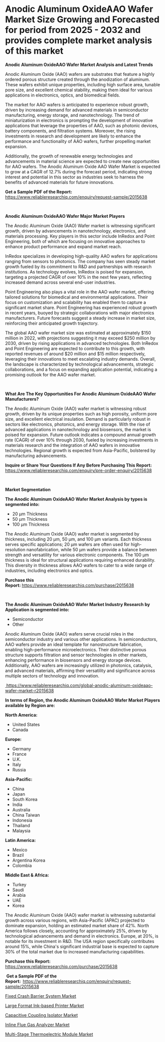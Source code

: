 <p><h1>Anodic Aluminum OxideAAO Wafer Market Size Growing and Forecasted for period from 2025 - 2032 and provides complete market analysis of this market</h1></p><p><strong>Anodic Aluminum OxideAAO Wafer Market Analysis and Latest Trends</strong></p>
<p><p>Anodic Aluminum Oxide (AAO) wafers are substrates that feature a highly ordered porous structure created through the anodization of aluminum. These wafers exhibit unique properties, including high surface area, tunable pore size, and excellent chemical stability, making them ideal for various applications in electronics, optics, and biomedical fields. </p><p>The market for AAO wafers is anticipated to experience robust growth, driven by increasing demand for advanced materials in semiconductor manufacturing, energy storage, and nanotechnology. The trend of miniaturization in electronics is prompting the development of innovative applications that leverage the properties of AAO, such as photonic devices, battery components, and filtration systems. Moreover, the rising investments in research and development are likely to enhance the performance and functionality of AAO wafers, further propelling market expansion.</p><p>Additionally, the growth of renewable energy technologies and advancements in material science are expected to create new opportunities for AAO wafers. The Anodic Aluminum Oxide AAO Wafer Market is expected to grow at a CAGR of 12.7% during the forecast period, indicating strong interest and potential in this sector as industries seek to harness the benefits of advanced materials for future innovations.</p></p>
<p><strong>Get a Sample PDF of the Report:&nbsp;</strong> <a href="https://www.reliableresearchiq.com/enquiry/request-sample/2015638?utm_campaign=3139&utm_medium=2&utm_source=Github&utm_content=ia&utm_term=29032025&utm_id=anodic-aluminum-oxideaao-wafer">https://www.reliableresearchiq.com/enquiry/request-sample/2015638</a></p>
<p>&nbsp;</p>
<p><strong>Anodic Aluminum OxideAAO Wafer Major Market Players</strong></p>
<p><p>The Anodic Aluminum Oxide (AAO) Wafer market is witnessing significant growth, driven by advancements in nanotechnology, electronics, and materials processing. Key players in this sector include InRedox and Point Engineering, both of which are focusing on innovative approaches to enhance product performance and expand market reach.</p><p>InRedox specializes in developing high-quality AAO wafers for applications ranging from sensors to photonics. The company has seen steady market growth fueled by its commitment to R&D and partnerships with research institutions. As technology evolves, InRedox is poised for expansion, targeting a projected CAGR of over 10% in the next few years, reflecting increased demand across several end-user industries.</p><p>Point Engineering also plays a vital role in the AAO wafer market, offering tailored solutions for biomedical and environmental applications. Their focus on customization and scalability has enabled them to capture a significant market share. Point Engineering has experienced robust growth in recent years, buoyed by strategic collaborations with major electronics manufacturers. Future forecasts suggest a steady increase in market size, reinforcing their anticipated growth trajectory.</p><p>The global AAO wafer market size was estimated at approximately $150 million in 2022, with projections suggesting it may exceed $250 million by 2030, driven by rising applications in advanced technologies. Both InRedox and Point Engineering are expected to contribute to this growth, with reported revenues of around $20 million and $15 million respectively, leveraging their innovations to meet escalating industry demands. Overall, the landscape is characterized by technological advancements, strategic collaborations, and a focus on expanding application potential, indicating a promising outlook for the AAO wafer market.</p></p>
<p>&nbsp;</p>
<p><strong>What Are The Key Opportunities For Anodic Aluminum OxideAAO Wafer Manufacturers?</strong></p>
<p><p>The Anodic Aluminum Oxide (AAO) wafer market is witnessing robust growth, driven by its unique properties such as high porosity, uniform pore size, and excellent electrical insulation. Demand is particularly robust in sectors like electronics, photonics, and energy storage. With the rise of advanced applications in nanotechnology and biosensors, the market is poised for expansion. Future outlook indicates a compound annual growth rate (CAGR) of over 10% through 2030, fueled by increasing investments in materials research and the integration of AAO wafers in innovative technologies. Regional growth is expected from Asia-Pacific, bolstered by manufacturing advancements.</p></p>
<p><strong>Inquire or Share Your Questions If Any Before Purchasing This Report:</strong> <a href="https://www.reliableresearchiq.com/enquiry/pre-order-enquiry/2015638?utm_campaign=3139&utm_medium=2&utm_source=Github&utm_content=ia&utm_term=29032025&utm_id=anodic-aluminum-oxideaao-wafer">https://www.reliableresearchiq.com/enquiry/pre-order-enquiry/2015638</a></p>
<p>&nbsp;</p>
<p><strong>Market Segmentation</strong></p>
<p><strong>The Anodic Aluminum OxideAAO Wafer Market Analysis by types is segmented into:</strong></p>
<p><ul><li>20 µm Thickness</li><li>50 µm Thickness</li><li>100 µm Thickness</li></ul></p>
<p><p>The Anodic Aluminum Oxide (AAO) wafer market is segmented by thickness, including 20 µm, 50 µm, and 100 µm variants. Each thickness serves specific applications; 20 µm wafers are often used for high-resolution nanofabrication, while 50 µm wafers provide a balance between strength and versatility for various electronic components. The 100 µm thickness is ideal for structural applications requiring enhanced durability. This diversity in thickness allows AAO wafers to cater to a wide range of industries, including electronics and optics.</p></p>
<p><strong>Purchase this Report:&nbsp;</strong><a href="https://www.reliableresearchiq.com/purchase/2015638?utm_campaign=3139&utm_medium=2&utm_source=Github&utm_content=ia&utm_term=29032025&utm_id=anodic-aluminum-oxideaao-wafer">https://www.reliableresearchiq.com/purchase/2015638</a></p>
<p>&nbsp;</p>
<p><strong>The Anodic Aluminum OxideAAO Wafer Market Industry Research by Application is segmented into:</strong></p>
<p><ul><li>Semiconductor</li><li>Other</li></ul></p>
<p><p>Anodic Aluminum Oxide (AAO) wafers serve crucial roles in the semiconductor industry and various other applications. In semiconductors, AAO wafers provide an ideal template for nanostructure fabrication, enabling high-performance microelectronics. Their distinctive porous structure supports filtration and sensor technologies in other markets, enhancing performance in biosensors and energy storage devices. Additionally, AAO wafers are increasingly utilized in photonics, catalysis, and advanced materials, affirming their versatility and significance across multiple sectors of technology and innovation.</p></p>
<p><a href="https://www.reliableresearchiq.com/global-anodic-aluminum-oxideaao-wafer-market-r2015638?utm_campaign=3139&utm_medium=2&utm_source=Github&utm_content=ia&utm_term=29032025&utm_id=anodic-aluminum-oxideaao-wafer">&nbsp;https://www.reliableresearchiq.com/global-anodic-aluminum-oxideaao-wafer-market-r2015638</a></p>
<p><strong>In terms of Region, the Anodic Aluminum OxideAAO Wafer Market Players available by Region are:</strong></p>
<p>
    <p> <strong> North America: </strong>
        <ul>
            <li>United States</li>
            <li>Canada</li>
        </ul>
        </p> 
    <p> <strong> Europe: </strong>
        <ul>
            <li>Germany</li>
            <li>France</li>
            <li>U.K.</li>
            <li>Italy</li>
            <li>Russia</li>
        </ul>
        </p> 
    <p> <strong> Asia-Pacific: </strong>
        <ul>
            <li>China</li>
            <li>Japan</li>
            <li>South Korea</li>
            <li>India</li>
            <li>Australia</li>
            <li>China Taiwan</li>
            <li>Indonesia</li>
            <li>Thailand</li>
            <li>Malaysia</li>
        </ul>
        </p> 
    <p> <strong> Latin America: </strong>
        <ul>
            <li>Mexico</li>
            <li>Brazil</li>
            <li>Argentina Korea</li>
            <li>Colombia</li>
        </ul>
        </p> 
    <p> <strong> Middle East & Africa: </strong>
        <ul>
            <li>Turkey</li>
            <li>Saudi</li>
            <li>Arabia</li>
            <li>UAE</li>
            <li>Korea</li>
        </ul>
    </p>
    </p>
<p><p>The Anodic Aluminum Oxide (AAO) wafer market is witnessing substantial growth across various regions, with Asia-Pacific (APAC) projected to dominate expansion, holding an estimated market share of 42%. North America follows closely, accounting for approximately 25%, driven by technological advancements and demand in electronics. Europe, at 20%, is notable for its investment in R&D. The USA region specifically contributes around 15%, while China's significant industrial base is expected to capture 30% of the total market due to increased manufacturing capabilities.</p></p>
<p><strong>Purchase this Report: </strong><a href="https://www.reliableresearchiq.com/purchase/2015638?utm_campaign=3139&utm_medium=2&utm_source=Github&utm_content=ia&utm_term=29032025&utm_id=anodic-aluminum-oxideaao-wafer">https://www.reliableresearchiq.com/purchase/2015638</a></p>
<p>&nbsp;<strong>Get a Sample PDF of the Report:&nbsp;&nbsp;</strong><a href="https://www.reliableresearchiq.com/enquiry/request-sample/2015638?utm_campaign=3139&utm_medium=2&utm_source=Github&utm_content=ia&utm_term=29032025&utm_id=anodic-aluminum-oxideaao-wafer">https://www.reliableresearchiq.com/enquiry/request-sample/2015638</a></p>
<p><strong></strong></p>
<p><p><a href="https://www.linkedin.com/pulse/industry-growth-potential-fixed-crash-barrier-system-market-8j6ic?utm_campaign=3139&utm_medium=2&utm_source=Github&utm_content=ia&utm_term=29032025&utm_id=anodic-aluminum-oxideaao-wafer">Fixed Crash Barrier System Market</a></p><p><a href="https://www.linkedin.com/pulse/large-format-ink-based-printer-market-study-findings-forecast-qgkpc?utm_campaign=3139&utm_medium=2&utm_source=Github&utm_content=ia&utm_term=29032025&utm_id=anodic-aluminum-oxideaao-wafer">Large Format Ink-based Printer Market</a></p><p><a href="https://www.linkedin.com/pulse/global-capacitive-coupling-isolator-market-research-2025-2032-4gmjf?utm_campaign=3139&utm_medium=2&utm_source=Github&utm_content=ia&utm_term=29032025&utm_id=anodic-aluminum-oxideaao-wafer">Capacitive Coupling Isolator Market</a></p><p><a href="https://www.linkedin.com/pulse/industry-insights-global-inline-flue-gas-analyzer-markets-nnruc?utm_campaign=3139&utm_medium=2&utm_source=Github&utm_content=ia&utm_term=29032025&utm_id=anodic-aluminum-oxideaao-wafer">Inline Flue Gas Analyzer Market</a></p><p><a href="https://www.linkedin.com/pulse/multi-stage-thermoelectric-module-market-demand-revenue-0p9cc?utm_campaign=3139&utm_medium=2&utm_source=Github&utm_content=ia&utm_term=29032025&utm_id=anodic-aluminum-oxideaao-wafer">Multi-Stage Thermoelectric Module Market</a></p></p>